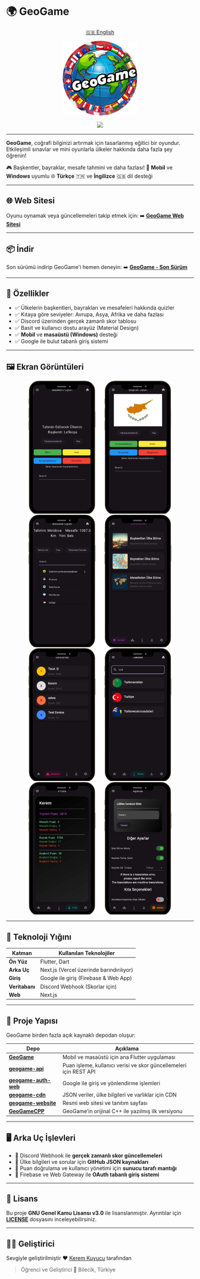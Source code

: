 # 🌍 GeoGame

<p align="center">
  <a href="README.md">🇬🇧 English</a>
</p>

<p align="center">
  <img src="assets/logo.png" alt="GeoGame Logo" width="200"/>
</p>

<p align="center">
  <img src="https://img.shields.io/github/downloads/keremkuyucu/GeoGame/total?logo=github&style=for-the-badge&color=blue&label=Total%20Downloads"/>
  </p>

---

**GeoGame**, coğrafi bilginizi artırmak için tasarlanmış eğitici bir oyundur. Etkileşimli sınavlar ve mini oyunlarla ülkeler hakkında daha fazla şey öğrenin!

🎮 Başkentler, bayraklar, mesafe tahmini ve daha fazlası!
📱 **Mobil** ve **Windows** uyumlu
🌐 **Türkçe** 🇹🇷 ve **İngilizce** 🇬🇧 dil desteği

---

## 🌐 Web Sitesi

Oyunu oynamak veya güncellemeleri takip etmek için:
➡️ [**GeoGame Web Sitesi**](https://geogame.keremkk.com.tr)

---

## 📦 İndir

Son sürümü indirip GeoGame'i hemen deneyin:
➡️ [**GeoGame - Son Sürüm**](https://github.com/keremkuyucu/GeoGame/releases/latest)

---

## 🧠 Özellikler

* ✅ Ülkelerin başkentleri, bayrakları ve mesafeleri hakkında quizler
* ✅ Kıtaya göre seviyeler: Avrupa, Asya, Afrika ve daha fazlası
* ✅ Discord üzerinden gerçek zamanlı skor tablosu
* ✅ Basit ve kullanıcı dostu arayüz (Material Design)
* ✅ **Mobil** ve **masaüstü (Windows)** desteği
* ✅ Google ile bulut tabanlı giriş sistemi

---

## 🖼️ Ekran Görüntüleri

<p align="center">
  <img src="Resimler/baskentoyun.png" alt="Başkent Oyunu" width="200"/>
  <img src="Resimler/bayrakoyun.png" alt="Bayrak Oyunu" width="200"/>
  <img src="Resimler/mesafeoyun.png" alt="Mesafe Oyunu" width="200"/>
  <img src="Resimler/mainlobi.png" alt="Ana Lobi" width="200"/>
  <img src="Resimler/leadboard.png" alt="Skor Tablosu" width="200"/>
  <img src="Resimler/ulkeler.png" alt="Ülkeler" width="200"/>
  <img src="Resimler/profiles.png" alt="Profil Sayfası" width="200"/>
  <img src="Resimler/settings.png" alt="Ayarlar" width="200"/>
</p>

---

## 🧰 Teknoloji Yığını

| Katman         | Kullanılan Teknolojiler                  |
| -------------- | ---------------------------------------- |
| **Ön Yüz**     | Flutter, Dart                            |
| **Arka Uç**    | Next.js (Vercel üzerinde barındırılıyor) |
| **Giriş**      | Google ile giriş (Firebase & Web App)    |
| **Veritabanı** | Discord Webhook (Skorlar için)           |
| **Web**        | Next.js                                  |

---

## 🧩 Proje Yapısı

GeoGame birden fazla açık kaynaklı depodan oluşur:

| Depo                                                                    | Açıklama                                                           |
| ----------------------------------------------------------------------- | ------------------------------------------------------------------ |
| [**GeoGame**](https://github.com/keremkuyucu/GeoGame)                   | Mobil ve masaüstü için ana Flutter uygulaması                      |
| [**geogame-api**](https://github.com/keremkuyucu/geogame-api)           | Puan işleme, kullanıcı verisi ve skor güncellemeleri için REST API |
| [**geogame-auth-web**](https://github.com/keremkuyucu/geogame-auth-web) | Google ile giriş ve yönlendirme işlemleri                          |
| [**geogame-cdn**](https://github.com/keremkuyucu/geogame-cdn)           | JSON veriler, ülke bilgileri ve varlıklar için CDN                 |
| [**geogame-website**](https://github.com/keremkuyucu/geogame-website)   | Resmi web sitesi ve tanıtım sayfası                                |
| [**GeoGameCPP**](https://github.com/keremkuyucu/GeoGameCPP)             | GeoGame’in orijinal C++ ile yazılmış ilk versiyonu                 |

---

## 🖥️ Arka Uç İşlevleri

* 📡 Discord Webhook ile **gerçek zamanlı skor güncellemeleri**
* 🔁 Ülke bilgileri ve sorular için **GitHub JSON kaynakları**
* 🧠 Puan doğrulama ve kullanıcı yönetimi için **sunucu tarafı mantığı**
* 🔐 Firebase ve Web Gateway ile **OAuth tabanlı giriş sistemi**

---

## 📜 Lisans

Bu proje **GNU Genel Kamu Lisansı v3.0** ile lisanslanmıştır.
Ayrıntılar için [**LICENSE**](LICENSE) dosyasını inceleyebilirsiniz.

---

## 🙋‍♂️ Geliştirici

Sevgiyle geliştirilmiştir ❤️ [Kerem Kuyucu](https://github.com/keremkuyucu) tarafından

> Öğrenci ve Geliştirici
> 📍 Bilecik, Türkiye
